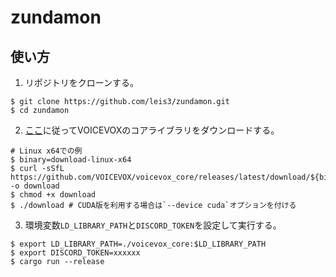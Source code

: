 # zundamon

## 使い方

1. リポジトリをクローンする。
```console
$ git clone https://github.com/leis3/zundamon.git
$ cd zundamon
```

2. [ここ](https://github.com/VOICEVOX/voicevox_core#%E7%92%B0%E5%A2%83%E6%A7%8B%E7%AF%89)に従ってVOICEVOXのコアライブラリをダウンロードする。

```console
# Linux x64での例
$ binary=download-linux-x64
$ curl -sSfL https://github.com/VOICEVOX/voicevox_core/releases/latest/download/${binary} -o download
$ chmod +x download
$ ./download # CUDA版を利用する場合は`--device cuda`オプションを付ける
```

3. 環境変数`LD_LIBRARY_PATH`と`DISCORD_TOKEN`を設定して実行する。

```console
$ export LD_LIBRARY_PATH=./voicevox_core:$LD_LIBRARY_PATH
$ export DISCORD_TOKEN=xxxxxx
$ cargo run --release
```
